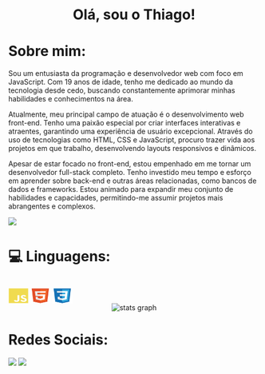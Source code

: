 <h1 align="center">Olá, sou o Thiago!</h1>

# Sobre mim:
Sou um entusiasta da programação e desenvolvedor web com foco em JavaScript. Com 19 anos de idade, tenho me dedicado ao mundo da tecnologia desde cedo, buscando constantemente aprimorar minhas habilidades e conhecimentos na área.

Atualmente, meu principal campo de atuação é o desenvolvimento web front-end. Tenho uma paixão especial por criar interfaces interativas e atraentes, garantindo uma experiência de usuário excepcional. Através do uso de tecnologias como HTML, CSS e JavaScript, procuro trazer vida aos projetos em que trabalho, desenvolvendo layouts responsivos e dinâmicos.

Apesar de estar focado no front-end, estou empenhado em me tornar um desenvolvedor full-stack completo. Tenho investido meu tempo e esforço em aprender sobre back-end e outras áreas relacionadas, como bancos de dados e frameworks. Estou animado para expandir meu conjunto de habilidades e capacidades, permitindo-me assumir projetos mais abrangentes e complexos.<br>

![](https://komarev.com/ghpvc/?username=oThiagoRios&color=447ff7&label=Visitor+count)


# 💻 Linguagens:
<div style="display: inline_block"><br>
  <img align="center" alt="Thiago-Js" height="30" width="40" src="https://raw.githubusercontent.com/devicons/devicon/master/icons/javascript/javascript-plain.svg">
  <img align="center" alt="Thiago-HTML" height="30" width="40" src="https://raw.githubusercontent.com/devicons/devicon/master/icons/html5/html5-original.svg">
  <img align="center" alt="Thiago-CSS" height="30" width="40" src="https://raw.githubusercontent.com/devicons/devicon/master/icons/css3/css3-original.svg">
</div>

<div align="center">
  <img src="https://github-readme-stats.vercel.app/api?username=oThiagoRios&theme=dracula&show_icons=true&hide_border=true&count_private=true&"  alt="stats graph"/>
</div>

# Redes Sociais:

<div> 
  <a href="https://instagram.com/devthiagorj" target="_blank"><img src="https://img.shields.io/badge/-Instagram-%23E4405F?style=for-the-badge&logo=instagram&logoColor=white" target="_blank"></a>
  <a href="https://www.linkedin.com/in/thiago-josé-03581226b/" target="_blank"><img src="https://img.shields.io/badge/-LinkedIn-%230077B5?style=for-the-badge&logo=linkedin&logoColor=white" target="_blank"></a> 
  
</div>
<br>
